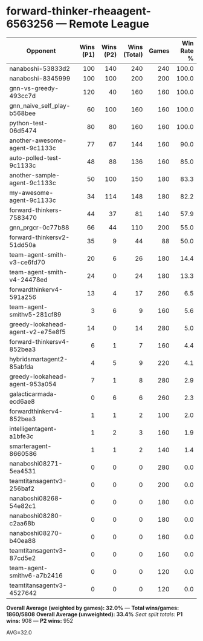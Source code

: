 # forward-thinker-rheaagent-6563256 — Remote League

| Opponent | Wins (P1) | Wins (P2) | Wins (Total) | Games | Win Rate % |
|---|---:|---:|---:|---:|---:|
| nanaboshi-53833d2 | 100 | 140 | 240 | 240 | 100.0 |
| nanaboshi-8345999 | 100 | 100 | 200 | 200 | 100.0 |
| gnn-vs-greedy-493cc7d | 120 | 40 | 160 | 160 | 100.0 |
| gnn_naive_self_play-b568bee | 60 | 100 | 160 | 160 | 100.0 |
| python-test-06d5474 | 80 | 80 | 160 | 160 | 100.0 |
| another-awesome-agent-9c1133c | 77 | 67 | 144 | 160 | 90.0 |
| auto-polled-test-9c1133c | 48 | 88 | 136 | 160 | 85.0 |
| another-sample-agent-9c1133c | 50 | 100 | 150 | 180 | 83.3 |
| my-awesome-agent-9c1133c | 34 | 114 | 148 | 180 | 82.2 |
| forward-thinkers-7583470 | 44 | 37 | 81 | 140 | 57.9 |
| gnn_prgcr-0c77b88 | 66 | 44 | 110 | 200 | 55.0 |
| forward-thinkersv2-51dd50a | 35 | 9 | 44 | 88 | 50.0 |
| team-agent-smith-v3-ce6fd70 | 20 | 6 | 26 | 180 | 14.4 |
| team-agent-smith-v4-24478ed | 24 | 0 | 24 | 180 | 13.3 |
| forwardthinkerv4-591a256 | 13 | 4 | 17 | 260 | 6.5 |
| team-agent-smithv5-281cf89 | 3 | 6 | 9 | 160 | 5.6 |
| greedy-lookahead-agent-v2-e75e8f5 | 14 | 0 | 14 | 280 | 5.0 |
| forward-thinkersv4-852bea3 | 6 | 1 | 7 | 160 | 4.4 |
| hybridsmartagent2-85abfda | 4 | 5 | 9 | 220 | 4.1 |
| greedy-lookahead-agent-953a054 | 7 | 1 | 8 | 280 | 2.9 |
| galacticarmada-ecd6ae8 | 0 | 6 | 6 | 260 | 2.3 |
| forwardthinkerv4-852bea3 | 1 | 1 | 2 | 100 | 2.0 |
| intelligentagent-a1bfe3c | 1 | 2 | 3 | 160 | 1.9 |
| smarteragent-8660586 | 1 | 1 | 2 | 140 | 1.4 |
| nanaboshi08271-5ea4531 | 0 | 0 | 0 | 280 | 0.0 |
| teamtitansagentv3-256baf2 | 0 | 0 | 0 | 200 | 0.0 |
| nanaboshi08268-54e82c1 | 0 | 0 | 0 | 180 | 0.0 |
| nanaboshi08280-c2aa68b | 0 | 0 | 0 | 180 | 0.0 |
| nanaboshi08270-b40ea88 | 0 | 0 | 0 | 160 | 0.0 |
| teamtitansagentv3-87cd5e2 | 0 | 0 | 0 | 160 | 0.0 |
| team-agent-smithv6-a7b2416 | 0 | 0 | 0 | 120 | 0.0 |
| teamtitansagentv3-4527642 | 0 | 0 | 0 | 120 | 0.0 |

**Overall Average (weighted by games): 32.0%**  —  **Total wins/games: 1860/5808**
**Overall Average (unweighted): 33.4%**
_Seat split totals:_ **P1 wins:** 908 — **P2 wins:** 952

AVG=32.0
